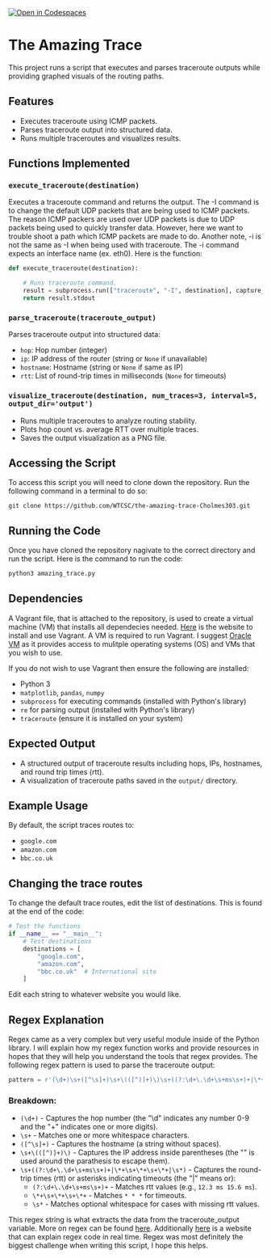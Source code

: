 [![Open in Codespaces](https://classroom.github.com/assets/launch-codespace-2972f46106e565e64193e422d61a12cf1da4916b45550586e14ef0a7c637dd04.svg)](https://classroom.github.com/open-in-codespaces?assignment_repo_id=18568294)

# The Amazing Trace

This project runs a script that executes and parses traceroute outputs while providing graphed visuals of the routing paths.

## Features
- Executes traceroute using ICMP packets.
- Parses traceroute output into structured data.
- Runs multiple traceroutes and visualizes results.

## Functions Implemented

### `execute_traceroute(destination)`
Executes a traceroute command and returns the output. The -I command is to change the default UDP packets that are being used to ICMP packets. The reason ICMP packers are used over UDP packets is due to UDP packets being used to quickly transfer data. However, here we want to trouble shoot a path which ICMP packets are made to do. Another note, -i is not the same as -I when being used with traceroute. The -i command expects an interface name (ex. eth0). Here is the function: 
```python
def execute_traceroute(destination):

    # Runs traceroute command. 
    result = subprocess.run(["traceroute", "-I", destination], capture_output=True, text=True, check=True)
    return result.stdout
```

### `parse_traceroute(traceroute_output)`
Parses traceroute output into structured data:
- `hop`: Hop number (integer)
- `ip`: IP address of the router (string or `None` if unavailable)
- `hostname`: Hostname (string or `None` if same as IP)
- `rtt`: List of round-trip times in milliseconds (`None` for timeouts)

### `visualize_traceroute(destination, num_traces=3, interval=5, output_dir='output')`
- Runs multiple traceroutes to analyze routing stability.
- Plots hop count vs. average RTT over multiple traces.
- Saves the output visualization as a PNG file.

## Accessing the Script
To access this script you will need to clone down the repository. Run the following command in a terminal to do so:
```
git clone https://github.com/WTCSC/the-amazing-trace-Cholmes303.git
```

## Running the Code
Once you have cloned the repository nagivate to the correct directory and run the script. Here is the command to run the code:
```sh
python3 amazing_trace.py
```

## Dependencies
A Vagrant file, that is attached to the repository, is used to create a virtual machine (VM) that installs all dependecies needed. [Here](https://developer.hashicorp.com/vagrant/install) is the website to install and use Vagrant.
A VM is required to run Vagrant. I suggest [Oracle VM](https://www.oracle.com/virtualization/technologies/vm/downloads/virtualbox-downloads.html) as it provides access to mulitple operating systems (OS) and VMs that you wish to use. 

If you do not wish to use Vagrant then ensure the following are installed:
- Python 3
- `matplotlib`, `pandas`, `numpy`
- `subprocess` for executing commands (installed with Python's library)
- `re` for parsing output (installed with Python's library)
- `traceroute` (ensure it is installed on your system)

## Expected Output
- A structured output of traceroute results including hops, IPs, hostnames, and round trip times (rtt).
- A visualization of traceroute paths saved in the `output/` directory.

## Example Usage
By default, the script traces routes to:
- `google.com`
- `amazon.com`
- `bbc.co.uk`

## Changing the trace routes
To change the default trace routes, edit the list of destinations. This is found at the end of the code:
```python
# Test the functions
if __name__ == "__main__":
    # Test destinations
    destinations = [
        "google.com",
        "amazon.com",
        "bbc.co.uk"  # International site
    ]
```
Edit each string to whatever website you would like. 

## Regex Explanation
Regex came as a very complex but very useful module inside of the Python library. I will explain how my regex function works and provide resources in hopes that they will help you understand the tools that regex provides. The following regex pattern is used to parse the traceroute output:
```python
pattern = r'(\d+)\s+([^\s]+)\s+\(([^)]+)\)\s+((?:\d+\.\d+\s+ms\s+)+|\*+\s+\*+\s+\*+|\s*)'
```

### Breakdown:
- `(\d+)` - Captures the hop number (the "\d" indicates any number 0-9 and the "+" indicates one or more digits).
- `\s+` - Matches one or more whitespace characters.
- `([^\s]+)` - Captures the hostname (a string without spaces).
- `\s+\(([^)]+)\)` - Captures the IP address inside parentheses (the "\" is used around the parathesis to escape them).
- `\s+((?:\d+\.\d+\s+ms\s+)+|\*+\s+\*+\s+\*+|\s*)` - Captures the round-trip times (rtt) or asterisks indicating timeouts (the "|" means or):
  - `(?:\d+\.\d+\s+ms\s+)+` - Matches rtt values (e.g., `12.3 ms 15.6 ms`).
  - `\*+\s+\*+\s+\*+` - Matches `* * *` for timeouts.
  - `\s*` - Matches optional whitespace for cases with missing rtt values.

This regex string is what extracts the data from the traceroute_output variable. More on regex can be found [here](https://learn.microsoft.com/en-us/dotnet/standard/base-types/regular-expression-language-quick-reference). Additionally [here](https://regex101.com/) is a website that can explain regex code in real time. Regex was most definitely the biggest challenge when writing this script, I hope this helps. 

